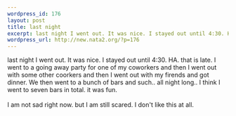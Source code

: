 ```yaml
--- 
wordpress_id: 176
layout: post
title: last night
excerpt: last night I went out. It was nice. I stayed out until 4:30. HA. that is late. I went to a going away party for one of my coworkers and then I went out with some other coorkers and then I went out with my firends and got dinner. We then went to a bunch of bars and such.. all night long.. I think I went to seven bars in total. it was fun.I am not sad right now. but  I am still scared. I ...
wordpress_url: http://new.nata2.org/?p=176
---
```

last night I went out. It was nice. I stayed out until 4:30. HA. that is late. I went to a going away party for one of my coworkers and then I went out with some other coorkers and then I went out with my firends and got dinner. We then went to a bunch of bars and such.. all night long.. I think I went to seven bars in total. it was fun.<br/><br/>I am not sad right now. but  I am still scared. I don't like this at all. 
